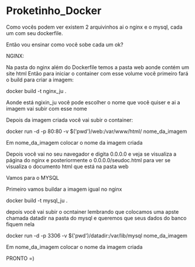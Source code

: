 # Proketinho_Docker

Como vocês podem ver existem 2 arquivinhos ai o nginx e o mysql, cada um com seu dockerfile.

Então vou ensinar como você sobe cada um ok?

NGINX:

Na pasta do nginx além do Dockerfile temos a pasta web aonde contém um site html
Então para iniciar o container com esse volume você primeiro fará o build para criar a imagem:

docker build -t nginx_ju .

Aonde está ngixin_ju você pode escolher o nome que você quiser e ai a imagem vai subir com esse nome

Depois da imagem criada você vai subir o container:

 docker run -d -p 80:80 -v $('pwd')/web:/var/www/html/ nome_da_imagem
 
 Em nome_da_imagem colocar o nome da imagem criada
 
 Depois você vai no seu navegador e digita 0.0.0.0 e veja se visualiza a página do nginx e posteriormente o 0.0.0.0/seudoc.html para ver se visualiza o documento html que está na pasta web
 
 Vamos para o MYSQL
 
 Primeiro vamos buildar a imagem igual no nginx
 
 docker build -t mysql_ju . 
 
 depois você vai subir o ocntainer lembrando que colocamos uma apste chamada datadir na pasta do mysql e queremos que seus dados do banco fiquem nela
 
  docker run -d -p 3306 -v $('pwd')/datadir:/var/lib/mysql nome_da_imagem
  
   Em nome_da_imagem colocar o nome da imagem criada

  
  PRONTO =)
 
